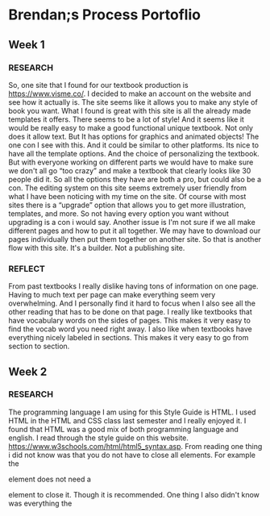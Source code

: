 # Brendan;s Process Portoflio

## Week 1

### RESEARCH

So, one site that I found for our textbook production is https://www.visme.co/. I decided to make an account on the website and see how it actually is. 
The site seems like it allows you to make any style of book you want. What I found is great with this site is all the already made templates it offers. 
There seems to be a lot of style! And it seems like it would be really easy to make a good functional unique textbook. Not only does it allow text. 
But It has options for graphics and animated objects! The one con I see with this. And it could be similar to other platforms. Its nice to have all the template options. 
And the choice of personalizing the textbook. But with everyone working on different parts we would have to make sure we don't all go “too crazy” and make a textbook that 
clearly looks like 30 people did it. So all the options they have are both a pro, but could also be a con. The editing system on this site seems extremely user 
friendly from what I have been noticing with my time on the site. Of course with most sites there is a “upgrade” option that allows you to get more 
illustration, templates, and more. So not having every option you want without upgrading is a con i would say. Another issue is I'm not sure if we all make different 
pages and how to put it all together. We may have to download our pages individually then put them together on another site. So that is another flow with this site. 
It's a builder. Not a publishing site. 


### REFLECT

From past textbooks I really dislike having tons of information on one page. Having to much text per page can make everything seem very overwhelming.
And I personally find it hard to focus when I also see all the other reading that has to be done on that page. I really like textbooks that have 
vocabulary words on the sides of pages. This makes it very easy to find the vocab word you need right away. I also like when textbooks have everything nicely labeled
in sections. This makes it very easy to go from section to section.


## Week 2

### RESEARCH

The programming language I am using for this Style Guide is HTML. I used HTML in the HTML and CSS class last semester and I really enjoyed it. 
I found that HTML was a good mix of both programming language and english. I read through the style guide on this website. 
https://www.w3schools.com/html/html5_syntax.asp. From reading one thing i did not know was that you do not have to close all elements. 
For example the <p> element does not need a </p> element to close it. Though it is recommended. One thing I also didn't know was everything the <title> element did. 
I knew how to use it, but didnt know all it did. IT provides a title for the page when its added to favorites. That I didn't know.

	
### REFLECT
  HTML is something I enjoy doing! Since finishing the HTML and CSS class last semester 
  I find myself still messing around and making website landing pages just for fun.
  I Still need to know a bit. As google has been my friend. I struggle with remembering certain things. Mainly in the CSS. That's where I forget most things. 
  I remember a lot of HTML. And practicing it sure does help! Some things I need to work on is my tidiness. 
  I sometimes get carried away. And don't make my code very neat, in both HTML and CSS. I tend to just get carried away and have fun coding that i'm not thinking about it. 
  And I need to start making it second nature. So I don't need to think about it. 

```
<header>
        <nav>
            <img src="whitelogo.png" class="logo" alt="LTR LOGO">
        <div class="nav-links">
        <ul>
            <li><a href="index.html">Home</a></li>
            <li><a href="About.html">About</a></li>
            <li><a href="Repairs.html">Repairs</a></li>
            <li><a href="quotes.html">Quotes</a></li>
        </ul>
        </div>
    </nav>
    <div class="left-sidebar"></div>   
        <div class="row">
            <div class="left-col">
                <img src="TestImage.jpg" alt="test Image">
            </div>
            <div class="right-col">
                <h1 class="h1home">Kevin Leader</h1>
                <p>hghwofhwiodhihwfejfejgjejgjejgjegjejgjgjejeje
                    ejggejgjejejejejjjjjjjjjjjjjjjjjjjjjjjjjjjjjjjjjj
                    jjjjjjjjjjjjjjjjjjjjjjjjjjjjjjjjjjjjjjjjjjjjjjjjjjj     */Add Description*/
                    jjjjjjjjjjjjjjjjjjjjjjjjjjjjjjjjjjjjjjjjjjjjjjjjjjj
                </p>
            </div>
        </div>
```	

	
## Week 3
	
### RESEARCH
	
API Stands for Application Programming Interface. Which really means “rules of engagement”. 
This allows software applications to interact with other programs.
I have been browsing through [Java Guide](https://www.javaguides.net/p/java-api-guides-java-core-packages-api.html)
the website seems to be laid out very well. It's easy to find what i'm looking for, it has many different “packages” that 
allow the user to read more about what they want.

A few APIs that may be helpful to some apps are
[Google Maps](https://developers.google.com/maps/documentation/javascript/libraries)
[Weather Map](https://www.meteomatics.com/en/weather-api/?gclid=Cj0KCQiArt6PBhCoARIsAMF5wah2R9OHmDG1uCztmt6tZ3WLZRwaeYlN-vBkDtTlv38NnelLmBE8FpMaAsj9EALw_wcB)
	
### REFLECT
	
The only experience i can think of is from this semester in my "Javascript" class. I find that i have to do a better job at remembering all the rules of Java.
I seem to understand what Java is. And how everything works. Its just rememeber how to write it down to allow it to be effective.
	


## WEEK 4
	
### RESEARCH
	The community i have found is "Free Code Camp" On github. I have chose this community because i love how it gives info and and code
	on how you can improve your coding. It pretty much has code to seach you how to code. Another reason i like it is becuase it has more then 
	just JavaScript. It also have HTML and CSS. Two thing i am more familiar with! But also two thing i really wanna learn more about!
	This community doesnt seem to have a central hub like discord or slacked. What they do have is a website.
	with a forum to communicate and ask questions with others in the community. They have a few ways to be able to help contribute.
	
	Help by answering coding questions on our community forum.
 	Give feedback on coding projects built by campers.
 	Help us translate freeCodeCamp.org's resources.
 	Contribute to our open source codebase on GitHub.
	
	So ill test myself and see if i am able to help with any of the coding questions in the community forum!
	
	
### REFLECT
	Im excited to get going in this community. I really like that it almost has "classes" so i can learn more about JavaScript.
	The github has many recourses so i can research specific parts of JavaScript. And also has code that goes along with it.
	My goals are to try to get through the Java section. Hoping ill further understand it. Ill try to help in the community
	with questions in the forums.

	
## WEEK 5
	
### RESEARCH
	The IDE I have chosen for this is Visual Studio Code. I started using Visual Studio Code last semester for my HTML and CSS class.
	It seems to be very easy to use! And very user friendly! Im very fimilar with it. And honestly its the only one ive use. So i feel
	safe using it. I love the multi colours. Words having different colours allows you to better understand whats connected to what.
	
### REFLECT
	Ive defiantly been stuck with debugging before. Specifically with Visual Studio Code. A few assignments in my Javascript class i was stuck.
	And Visual Studio Code didnt seem to help me very much with the debugging and figruing out what was wrong. It gave me a indication that something
	was wrong. But i still wasnt able to figure out what specicially was wrong about it. 

	
## WEEK 6
	
### RESEARCH
	I was taking a look at this website that breaks down a few "good" and "bad" code reviews. It states that a lot of erroes are found it "breaking the generally accepted architecture", "bugs consisting in incorrect handling of all edge cases", and "errors in the logic of our application". They say in a unresolved conflict error. This is what takes place.
"Checker: reports a problem with the name of the attempt method, suggesting to use getter or getAttempt (),
Author: Disagrees with this suggestion, stating that getter is used when a process actually fetches data from another source rather than directly returning data from an object.
Checker: inserts links to pages presenting examples of using the getAttempt () methods in this case,
Author: replies with links to sources confirming his approach."
	
A good example of resolving a conflict is this 
"Checker: reports a problem with the name of the attempt method, suggesting to use getter or getAttempt (),
Author: disagrees with this suggestion, stating that getter is used when a process actually fetches data from another source, rather than directly returning data from an object.
Checker: agrees with the author of the code, but points out that it is better to name such methods so that they indicate the actual functionality. This way, eventually the method name is changed to numberOfAttepmts ()."

	
## WEEK 7
### COMMUNITY CODE
	
	This week i have decided to write about the community code that i have done. Im going to be 
	honest and say i have not done anything specifically towards my community. 
	Since i chose "freecodecamp" as my community ive actually been going through to tutorials
	they have for JavaScript. And try to get better and what i struggle with in Java. 
	There are over 100 different lessions they allow you to actually do the Javascript. 
	So i read about it, then attemp to do the code! I am attempting to do 10 lessons a week! 
	Although the start can be very boring. It is nice to get some repetition with javascript! 
	And even though i already know how to do most of it so far. Its nice to atleast
	be able to do the writing and not just readying. So im memorizing how to write it down!
	
	Heres some example of code i had to do to "Declare a Read-Only Variable with a const Keyword"
	Again. I already know how to do this. Its just nice to do it again for
	my terrible memories sake!
	
	...
	const FCC = "freeCodeCamp"; // Change this line
	let fact = "is cool!"; // Change this line
	fact = "is awesome!";
	console.log(FCC, fact); // Change this line
	...

	
	## WEEK 8
	### RESEARCH
	
	Since im trying to get myself more and more familiar with Javascript i took at looks
	at some links left by other students that involved Javascript. I took a look at a link
	left my Anna. [Java Style Guide](https://my.visme.co/view/dmy7ezjv-javascript-style-guides-2).
	What i like about this is the fun way everything if laid out! Its very straight forward
	and easy to follow. It tells you the best ways to name your variables, code indentation, and
	it even has a reminder for how to link your Javascript to your HTML. Which it GREAT, even the
	simpalist of things can be over looked and easily forgotten. All and all i really like this site.
	It doesnt go to crazy in depth. But it does good reminding you of the simple things you may forget
	if you dont code to often. 
	
	The next one i took a look at is the [Javascript guide from Mozilla](https://developer.mozilla.org/en-US/docs/MDN/Guidelines/Code_guidelines/JavaScript)
	This was linked by Trevor. I like this one because it seems to have a TON of information. It has
	links to send you to whatever you would like to know about. It gives great descriptions.
	And even clear examples on how to write the specific code. 
	
	### REFLECT
	
	I chose both these style guides to look at because they relate to what i want to learn about most.
	Im trying to sharpen up on my Javascript. And get it to the same level of my HTML and CSS.
	Both descriptions left by my fellow students were exteremly positive. And both sites didnt
	disappoint. What i like about both of them is that they are different but similar. The first
	site left by Anna is a more simplistic site. That seems to focus on the main and simple stuff
	that some people can easily forget! The second site left from Trevor is great because it goes
	more indepth on EVERYTHING. And it has great examples to help you out!
	
	Pros from both is that they are both very well laid out. They both cover what they are trying
	to cover very well. They both cover the topic of Javascript differently, but both do it very well.
	Cons for the first site would be that it doesnt elaborate on more topics. It seems to specifically
	focus on the "easy" forgettable parts of javascript. A con for the second site is that it just jumps
	straight into the topics. It doesnt seems to have a nice introduction page with the basics on it.
	
	Overally i like both sites! And will 100% be saving them to look back on when i need a hand 
	or i forget something thats "simple" :)
